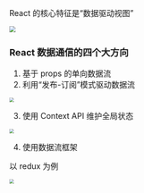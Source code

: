 React 的核心特征是“数据驱动视图”

<img src="https://upload-images.jianshu.io/upload_images/7094266-8dfa34ca1b0ba1af.png?imageMogr2/auto-orient/strip%7CimageView2/2/w/1240" style="zoom:67%;" />

###  React 数据通信的四个大方向

1. 基于 props 的单向数据流
2. 利用“发布-订阅”模式驱动数据流

<img src="https://s0.lgstatic.com/i/image/M00/6E/B0/Ciqc1F-zbFSAa6tMAAC2rDdKPpI299.png" style="zoom:50%;" />

3. 使用 Context API 维护全局状态

<img src="https://s0.lgstatic.com/i/image/M00/62/97/CgqCHl-Sm7iAQ6ZRAAEW2Me7WVg371.png" style="zoom:50%;" />

4. 使用数据流框架

以 redux 为例

<img src="https://s0.lgstatic.com/i/image/M00/81/9F/CgqCHl_Rii2AVvUbAADn4s_6rB8369.png" style="zoom:50%;" />